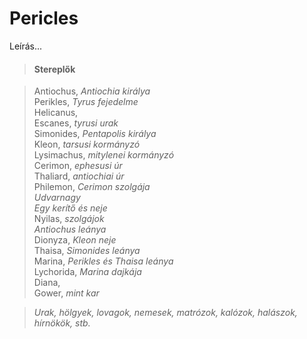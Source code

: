 <!-- ======================================================================
--- Search engine
title:          Pericles
keywords:       Pericles, vígjáték
description:    William Shakespeare: Pericles.
--- Menu system
order:          100
text:           Pericles
hidden:         false
umbel:          false
--- Page properties
id:             /comedies/pericles-prince-of-tyre
document:       
layout:         layout-2-left
$-left:         play-list
searchable:     true
======================================================================= -->

# Pericles

Leírás...

>   #### Stereplők
    
>   Antiochus, _Antiochia királya_  
    Perikles, _Tyrus fejedelme_  
    Helicanus,  
    Escanes, _tyrusi urak_  
    Simonides, _Pentapolis királya_  
    Kleon, _tarsusi kormányzó_  
    Lysimachus, _mitylenei kormányzó_  
    Cerimon, _ephesusi úr_  
    Thaliard, _antiochiai úr_  
    Philemon, _Cerimon szolgája_  
    _Udvarnagy_  
    _Egy kerítő és neje_  
    Nyilas, _szolgájok_  
    _Antiochus leánya_  
    Dionyza, _Kleon neje_  
    Thaisa, _Simonides leánya_  
    Marina, _Perikles és Thaisa leánya_  
    Lychorida, _Marina dajkája_  
    Diana,  
    Gower, _mint kar_
    
>   _Urak, hölgyek, lovagok, nemesek, matrózok, kalózok, halászok, hírnökök, stb._
